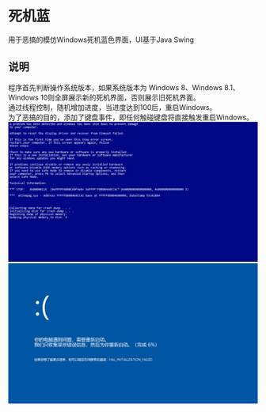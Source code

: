 # 死机蓝  
用于恶搞的模仿Windows死机蓝色界面，UI基于Java Swing  

## 说明
程序首先判断操作系统版本，如果系统版本为 Windows 8、Windows 8.1、Windows 10则全屏展示新的死机界面，否则展示旧死机界面。  
通过线程控制，随机增加进度，当进度达到100后，重启Windows。  
为了恶搞的目的，添加了键盘事件，即任何触碰键盘将直接触发重启Windows。  
![旧界面](imgs/old.png)  
![新界面](imgs/new.png)  

